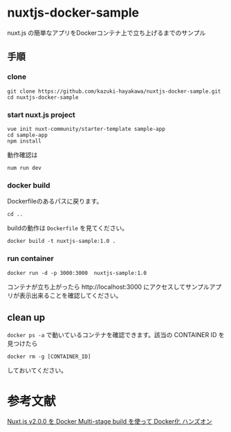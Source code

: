 # nuxtjs-docker-sample

nuxt.js の簡単なアプリをDockerコンテナ上で立ち上げるまでのサンプル

## 手順
### clone

```
git clone https://github.com/kazuki-hayakawa/nuxtjs-docker-sample.git
cd nuxtjs-docker-sample
```

### start nuxt.js project

```
vue init nuxt-community/starter-template sample-app
cd sample-app
npm install
```

動作確認は

```
num run dev
```

### docker build

Dockerfileのあるパスに戻ります。

```
cd ..
```

buildの動作は `Dockerfile` を見てください。

```
docker build -t nuxtjs-sample:1.0 .
```

### run container

```
docker run -d -p 3000:3000  nuxtjs-sample:1.0
```

コンテナが立ち上がったら http://localhost:3000 にアクセスしてサンプルアプリが表示出来ることを確認してください。

## clean up

`docker ps -a` で動いているコンテナを確認できます。該当の CONTAINER ID を見つけたら

```
docker rm -g [CONTAINER_ID]
```

しておいてください。

# 参考文献

[Nuxt.js v2.0.0 を Docker Multi-stage build を使って Docker化 ハンズオン](https://qiita.com/po3rin/items/0cef246755aa655ce53d)
